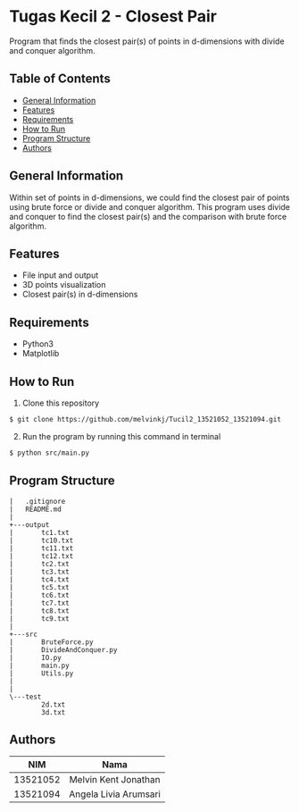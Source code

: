 # Tugas Kecil 2 - Closest Pair
Program that finds the closest pair(s) of points in d-dimensions with divide and conquer algorithm.

## **Table of Contents**
* [General Information](#general-information)
* [Features](#features)
* [Requirements](#requirements)
* [How to Run](#how-to-run)
* [Program Structure](#program-structure)
* [Authors](#authors)

## **General Information**
Within set of points in d-dimensions, we could find the closest pair of points using brute force or divide and conquer algorithm. This program uses divide and conquer to find the closest pair(s) and the comparison with brute force algorithm. 

## **Features**
* File input and output
* 3D points visualization
* Closest pair(s) in d-dimensions

## **Requirements**
* Python3
* Matplotlib

## **How to Run**
1. Clone this repository <br>
```sh 
$ git clone https://github.com/melvinkj/Tucil2_13521052_13521094.git
```

2. Run the program by running this command in terminal <br>
```sh 
$ python src/main.py
```


## **Program Structure**
```
|   .gitignore
|   README.md
|
+---output
|       tc1.txt
|       tc10.txt
|       tc11.txt
|       tc12.txt
|       tc2.txt
|       tc3.txt
|       tc4.txt
|       tc5.txt
|       tc6.txt
|       tc7.txt
|       tc8.txt
|       tc9.txt
|
+---src
|       BruteForce.py
|       DivideAndConquer.py
|       IO.py
|       main.py
|       Utils.py
|   
|
\---test
        2d.txt
        3d.txt

```

## **Authors**

|  **NIM** |        **Nama**       |
|:--------:|:---------------------:|
| 13521052 | Melvin Kent Jonathan  |
| 13521094 | Angela Livia Arumsari |
